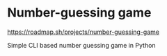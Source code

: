 # Number-guessing game
https://roadmap.sh/projects/number-guessing-game

Simple CLI based number guessing game in Python
